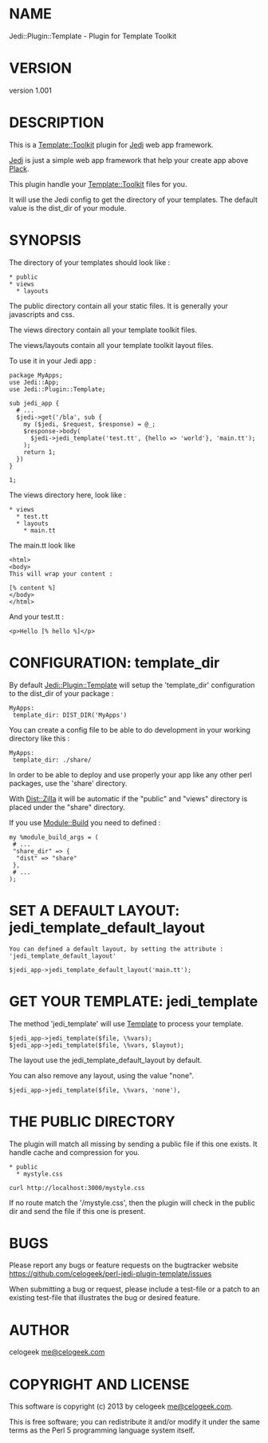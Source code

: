 # NAME

Jedi::Plugin::Template - Plugin for Template Toolkit

# VERSION

version 1.001

# DESCRIPTION

This is a [Template::Toolkit](https://metacpan.org/pod/Template::Toolkit) plugin for [Jedi](https://metacpan.org/pod/Jedi) web app framework.

[Jedi](https://metacpan.org/pod/Jedi) is just a simple web app framework that help your create app above [Plack](https://metacpan.org/pod/Plack).

This plugin handle your [Template::Toolkit](https://metacpan.org/pod/Template::Toolkit) files for you.

It will use the Jedi config to get the directory of your templates. The default value is the dist\_dir of your module.

# SYNOPSIS

The directory of your templates should look like :

    * public
    * views
      * layouts

The public directory contain all your static files. It is generally your javascripts and css.

The views directory contain all your template toolkit files.

The views/layouts contain all your template toolkit layout files.

To use it in your Jedi app :

    package MyApps;
    use Jedi::App;
    use Jedi::Plugin::Template;

    sub jedi_app {
      # ...
      $jedi->get('/bla', sub {
        my ($jedi, $request, $response) = @_;
        $response->body(
          $jedi->jedi_template('test.tt', {hello => 'world'}, 'main.tt');
        );
        return 1;
      })
    }

    1;

The views directory here, look like :

    * views
      * test.tt
      * layouts
        * main.tt

The main.tt look like

    <html>
    <body>
    This will wrap your content :
    
    [% content %]
    </body>
    </html>

And your test.tt :

    <p>Hello [% hello %]</p>

# CONFIGURATION: template\_dir

By default [Jedi::Plugin::Template](https://metacpan.org/pod/Jedi::Plugin::Template) will setup the 'template\_dir' configuration to the dist\_dir of your package :

    MyApps:
     template_dir: DIST_DIR('MyApps')

You can create a config file to be able to do development in your working directory like this :

    MyApps:
     template_dir: ./share/

In order to be able to deploy and use properly your app like any other perl packages, use the 'share' directory.

With [Dist::Zilla](https://metacpan.org/pod/Dist::Zilla) it will be automatic if the "public" and "views" directory is placed under the "share" directory.

If you use [Module::Build](https://metacpan.org/pod/Module::Build) you need to defined : 

    my %module_build_args = (
     # ...
     "share_dir" => {
      "dist" => "share"
     },
     # ...
    );

# SET A DEFAULT LAYOUT: jedi\_template\_default\_layout

    You can defined a default layout, by setting the attribute : 'jedi_template_default_layout'

    $jedi_app->jedi_template_default_layout('main.tt');

# GET YOUR TEMPLATE: jedi\_template

The method 'jedi\_template' will use [Template](https://metacpan.org/pod/Template) to process your template.

    $jedi_app->jedi_template($file, \%vars);
    $jedi_app->jedi_template($file, \%vars, $layout);

The layout use the jedi\_template\_default\_layout by default.

You can also remove any layout, using the value "none".

    $jedi_app->jedi_template($file, \%vars, 'none'),

# THE PUBLIC DIRECTORY

The plugin will match all missing by sending a public file if this one exists. It handle cache and compression for you.

    * public
      * mystyle.css

    curl http://localhost:3000/mystyle.css

If no route match the '/mystyle.css', then the plugin will check in the public dir and send the file if this one is present.

# BUGS

Please report any bugs or feature requests on the bugtracker website
https://github.com/celogeek/perl-jedi-plugin-template/issues

When submitting a bug or request, please include a test-file or a
patch to an existing test-file that illustrates the bug or desired
feature.

# AUTHOR

celogeek <me@celogeek.com>

# COPYRIGHT AND LICENSE

This software is copyright (c) 2013 by celogeek <me@celogeek.com>.

This is free software; you can redistribute it and/or modify it under
the same terms as the Perl 5 programming language system itself.
